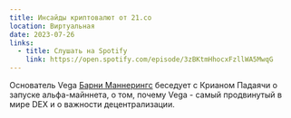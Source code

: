 ```yaml
---
title: Инсайды криптовалют от 21.co
location: Виртуальная
date: 2023-07-26
links:
  - title: Слушать на Spotify
    link: https://open.spotify.com/episode/3zBKtmHhocxFzllWA5MwqG
---
```


Основатель Vega <a href="https://twitter.com/barnabee" target="_blank">Барни Маннерингс</a> беседует с Крианом Падаячи о запуске альфа-майннета, о том, почему Vega - самый продвинутый в мире DEX и о важности децентрализации.
